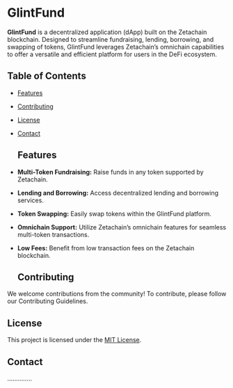 # GlintFund

**GlintFund** is a decentralized application (dApp) built on the Zetachain blockchain. Designed to streamline fundraising, lending, borrowing, and swapping of tokens, GlintFund leverages Zetachain’s omnichain capabilities to offer a versatile and efficient platform for users in the DeFi ecosystem.

## Table of Contents

- [Features](#features)
- [Contributing](#contributing)
- [License](#license)
- [Contact](#contact)

  ## Features

- **Multi-Token Fundraising:** Raise funds in any token supported by Zetachain.
- **Lending and Borrowing:** Access decentralized lending and borrowing services.
- **Token Swapping:** Easily swap tokens within the GlintFund platform.
- **Omnichain Support:** Utilize Zetachain’s omnichain features for seamless multi-token transactions.
- **Low Fees:** Benefit from low transaction fees on the Zetachain blockchain.

  ## Contributing
We welcome contributions from the community! To contribute, please follow our Contributing Guidelines.

  ## License
This project is licensed under the [MIT License](https://choosealicense.com/licenses/mit/).

  ## Contact
..............
